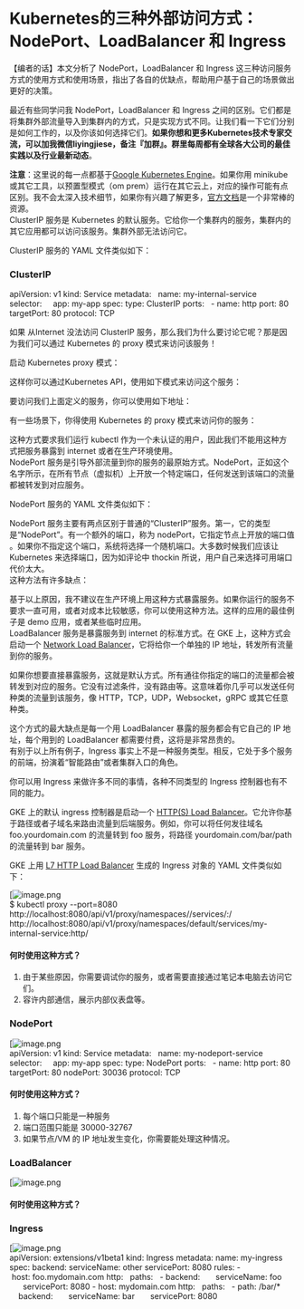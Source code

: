 <a name="HLLWK"></a>
# Kubernetes的三种外部访问方式：NodePort、LoadBalancer 和 Ingress
【编者的话】本文分析了 NodePort，LoadBalancer 和 Ingress 这三种访问服务方式的使用方式和使用场景，指出了各自的优缺点，帮助用户基于自己的场景做出更好的决策。

最近有些同学问我 NodePort，LoadBalancer 和 Ingress 之间的区别。它们都是将集群外部流量导入到集群内的方式，只是实现方式不同。让我们看一下它们分别是如何工作的，以及你该如何选择它们。**如果你想和更多Kubernetes技术专家交流，可以加我微信liyingjiese，备注『加群』。群里每周都有全球各大公司的最佳实践以及行业最新动态**。

**注意**：这里说的每一点都基于[Google Kubernetes Engine](https://cloud.google.com/gke)。如果你用 minikube 或其它工具，以预置型模式（om prem）运行在其它云上，对应的操作可能有点区别。我不会太深入技术细节，如果你有兴趣了解更多，[官方文档](https://kubernetes.io/docs/concepts/services-networking/service/)是一个非常棒的资源。<br />ClusterIP 服务是 Kubernetes 的默认服务。它给你一个集群内的服务，集群内的其它应用都可以访问该服务。集群外部无法访问它。

ClusterIP 服务的 YAML 文件类似如下：

<a name="wbCtY"></a>
### ClusterIP
apiVersion: v1 kind: Service metadata:   name: my-internal-service selector:     app: my-app spec: type: ClusterIP ports:   - name: http port: 80 targetPort: 80 protocol: TCP 

如果 从Internet 没法访问 ClusterIP 服务，那么我们为什么要讨论它呢？那是因为我们可以通过 Kubernetes 的 proxy 模式来访问该服务！

启动 Kubernetes proxy 模式：

这样你可以通过Kubernetes API，使用如下模式来访问这个服务：

要访问我们上面定义的服务，你可以使用如下地址：

有一些场景下，你得使用 Kubernetes 的 proxy 模式来访问你的服务：

这种方式要求我们运行 kubectl 作为一个未认证的用户，因此我们不能用这种方式把服务暴露到 internet 或者在生产环境使用。<br />NodePort 服务是引导外部流量到你的服务的最原始方式。NodePort，正如这个名字所示，在所有节点（虚拟机）上开放一个特定端口，任何发送到该端口的流量都被转发到对应服务。

NodePort 服务的 YAML 文件类似如下：

NodePort 服务主要有两点区别于普通的“ClusterIP”服务。第一，它的类型是“NodePort”。有一个额外的端口，称为 nodePort，它指定节点上开放的端口值 。如果你不指定这个端口，系统将选择一个随机端口。大多数时候我们应该让 Kubernetes 来选择端口，因为如评论中 thockin 所说，用户自己来选择可用端口代价太大。<br />这种方法有许多缺点：

基于以上原因，我不建议在生产环境上用这种方式暴露服务。如果你运行的服务不要求一直可用，或者对成本比较敏感，你可以使用这种方法。这样的应用的最佳例子是 demo 应用，或者某些临时应用。<br />LoadBalancer 服务是暴露服务到 internet 的标准方式。在 GKE 上，这种方式会启动一个 [Network Load Balancer](https://cloud.google.com/compute/docs/load-balancing/network/)，它将给你一个单独的 IP 地址，转发所有流量到你的服务。

如果你想要直接暴露服务，这就是默认方式。所有通往你指定的端口的流量都会被转发到对应的服务。它没有过滤条件，没有路由等。这意味着你几乎可以发送任何种类的流量到该服务，像 HTTP，TCP，UDP，Websocket，gRPC 或其它任意种类。

这个方式的最大缺点是每一个用 LoadBalancer 暴露的服务都会有它自己的 IP 地址，每个用到的 LoadBalancer 都需要付费，这将是非常昂贵的。<br />有别于以上所有例子，Ingress 事实上不是一种服务类型。相反，它处于多个服务的前端，扮演着“智能路由”或者集群入口的角色。

你可以用 Ingress 来做许多不同的事情，各种不同类型的 Ingress 控制器也有不同的能力。

GKE 上的默认 ingress 控制器是启动一个 [HTTP(S) Load Balancer](https://cloud.google.com/compute/docs/load-balancing/http/)。它允许你基于路径或者子域名来路由流量到后端服务。例如，你可以将任何发往域名 foo.yourdomain.com 的流量转到 foo 服务，将路径 yourdomain.com/bar/path 的流量转到 bar 服务。

GKE 上用 [L7 HTTP Load Balancer](https://cloud.google.com/compute/docs/load-balancing/http/) 生成的 Ingress 对象的 YAML 文件类似如下：

[![image.png](./../assets/bc92fdf5f0ae4f6d2024a15d056d68b9.png)<br />$ kubectl proxy --port=8080 <br />http://localhost:8080/api/v1/proxy/namespaces/<NAMESPACE>/services/<SERVICE-NAME>:<PORT-NAME>/ <br />http://localhost:8080/api/v1/proxy/namespaces/default/services/my-internal-service:http/ 
<a name="dr8ci"></a>
#### 何时使用这种方式？

1. 由于某些原因，你需要调试你的服务，或者需要直接通过笔记本电脑去访问它们。
1. 容许内部通信，展示内部仪表盘等。
<a name="tvKmJ"></a>
### NodePort
[![image.png](./../assets/58174ac44fdbacbbc89cec648260fcdf.png)<br />apiVersion: v1 kind: Service metadata:   name: my-nodeport-service selector:     app: my-app spec: type: NodePort ports:   - name: http port: 80 targetPort: 80 nodePort: 30036 protocol: TCP 
<a name="UjpOo"></a>
#### 何时使用这种方式？

1. 每个端口只能是一种服务
1. 端口范围只能是 30000-32767
1. 如果节点/VM 的 IP 地址发生变化，你需要能处理这种情况。
<a name="n8Px0"></a>
### LoadBalancer
[![image.png](./../assets/d8631b315a7acdd6926ec5405ed1043f.png)
<a name="RWGff"></a>
#### 何时使用这种方式？
<a name="q70Ts"></a>
### Ingress
[![image.png](./../assets/ab886a9dd4e912cf6f5a1f3ed983ac4c.png)<br />apiVersion: extensions/v1beta1 kind: Ingress metadata: name: my-ingress spec: backend: serviceName: other servicePort: 8080 rules: - host: foo.mydomain.com http:   paths:   - backend:       serviceName: foo       servicePort: 8080 - host: mydomain.com http:   paths:   - path: /bar/*     backend:       serviceName: bar       servicePort: 8080
